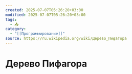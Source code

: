 ```yaml
---
created: 2025-07-07T05:26:20+03:00
modified: 2025-07-07T05:26:20+03:00
tags:
  - 📥
category:
  - "[[Программирование]]"
source: https://ru.wikipedia.org/wiki/Дерево_Пифагора
---
```


# Дерево Пифагора
